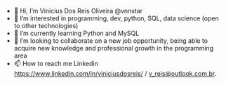 - 👋 Hi, I’m Vinicius Dos Reis Oliveira @vnnstar
- 👀 I’m interested in programming, dev, python, SQL, data science (open to other technologies)
- 🌱 I’m currently learning Python and MySQL 
- 💞️ I’m looking to collaborate on a new job opportunity, being able to acquire new knowledge and professional growth in the programming area
- 📫 How to reach me Linkedin https://www.linkedin.com/in/viniciusdosreis/ / v_reis@outlook.com.br.

<!---
vnnstar/vnnstar is a ✨ special ✨ repository because its `README.md` (this file) appears on your GitHub profile.
You can click the Preview link to take a look at your changes.
--->
